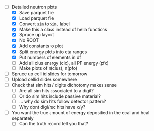 - [ ] Detailed neutron plots
  - [x] Save parquet file
  - [x] Load parquet file
  - [x] Convert `sim` to `Sim.` label
  - [x] Make this a class instead of hella functions
  - [x] Spruce up layout
  - [x] No ROOT
  - [x] Add constants to plot
  - [x] Split energy plots into eta ranges
  - [x] Put numbers of elements in df
  - [ ] Add all clus energy (clx), all PF energy (pfx)
  - [ ] Make plots of n(clus), n(pfo)
- [ ] Spruce up cell id slides for tomorrow
- [ ] Upload cellid slides somewhere
- [ ] Check that sim hits / digits dichotomy makes sense
  - [ ] Are all sim hits associated to a digit?
  - [ ] Or do sim hits include passive material?
  - [ ] ... why do sim hits follow detector pattern?
  - [ ] Why dont digi/rec hits have x/y?
- [ ] You want the true amount of energy depositied in the ecal and hcal separately
  - [ ] Can the truth record tell you that?

